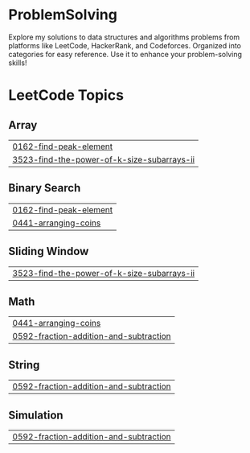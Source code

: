 # ProblemSolving
Explore my solutions to data structures and algorithms problems from platforms like LeetCode, HackerRank, and Codeforces. Organized into categories for easy reference. Use it to enhance your problem-solving skills!

<!---LeetCode Topics Start-->
# LeetCode Topics
## Array
|  |
| ------- |
| [0162-find-peak-element](https://github.com/dhirajkrdubey/ProblemSolving/tree/master/0162-find-peak-element) |
| [3523-find-the-power-of-k-size-subarrays-ii](https://github.com/dhirajkrdubey/ProblemSolving/tree/master/3523-find-the-power-of-k-size-subarrays-ii) |
## Binary Search
|  |
| ------- |
| [0162-find-peak-element](https://github.com/dhirajkrdubey/ProblemSolving/tree/master/0162-find-peak-element) |
| [0441-arranging-coins](https://github.com/dhirajkrdubey/ProblemSolving/tree/master/0441-arranging-coins) |
## Sliding Window
|  |
| ------- |
| [3523-find-the-power-of-k-size-subarrays-ii](https://github.com/dhirajkrdubey/ProblemSolving/tree/master/3523-find-the-power-of-k-size-subarrays-ii) |
## Math
|  |
| ------- |
| [0441-arranging-coins](https://github.com/dhirajkrdubey/ProblemSolving/tree/master/0441-arranging-coins) |
| [0592-fraction-addition-and-subtraction](https://github.com/dhirajkrdubey/ProblemSolving/tree/master/0592-fraction-addition-and-subtraction) |
## String
|  |
| ------- |
| [0592-fraction-addition-and-subtraction](https://github.com/dhirajkrdubey/ProblemSolving/tree/master/0592-fraction-addition-and-subtraction) |
## Simulation
|  |
| ------- |
| [0592-fraction-addition-and-subtraction](https://github.com/dhirajkrdubey/ProblemSolving/tree/master/0592-fraction-addition-and-subtraction) |
<!---LeetCode Topics End-->